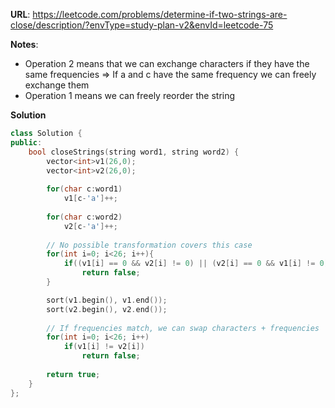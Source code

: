 
**URL**: https://leetcode.com/problems/determine-if-two-strings-are-close/description/?envType=study-plan-v2&envId=leetcode-75

**Notes**:
- Operation 2 means that we can exchange characters if they have the same frequencies => If a and c have the same frequency we can freely exchange them
- Operation 1 means we can freely reorder the string

**Solution**
```C++
class Solution {
public:
    bool closeStrings(string word1, string word2) {
        vector<int>v1(26,0);
        vector<int>v2(26,0);
        
        for(char c:word1)
            v1[c-'a']++;
        
        for(char c:word2)
            v2[c-'a']++;
		
		// No possible transformation covers this case
        for(int i=0; i<26; i++){
            if((v1[i] == 0 && v2[i] != 0) || (v2[i] == 0 && v1[i] != 0))
                return false;
        }

        sort(v1.begin(), v1.end());
        sort(v2.begin(), v2.end());
		
        // If frequencies match, we can swap characters + frequencies
        for(int i=0; i<26; i++)
            if(v1[i] != v2[i])
                return false;
    
        return true;
    }
};
```